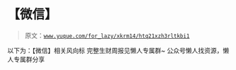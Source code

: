 # 【微信】

> 原文：[`www.yuque.com/for_lazy/xkrm14/htq21xzh3rltkbi1`](https://www.yuque.com/for_lazy/xkrm14/htq21xzh3rltkbi1)

<ne-p id="uabc2eb78" data-lake-id="uabc2eb78"><ne-text id="ud3ef2dfe">以下为：【微信】相关风向标</ne-text></ne-p> <ne-p id="u8657c14b" data-lake-id="u8657c14b"><ne-text id="ude93ea11">完整生财周报见懒人专属群~</ne-text></ne-p> <ne-p id="u4610cbf5" data-lake-id="u4610cbf5"><ne-text id="u2e9397d0">公众号懒人找资源，懒人专属群分享</ne-text></ne-p>